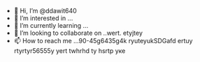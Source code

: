 - 👋 Hi, I’m @ddawit640
- 👀 I’m interested in ...
- 🌱 I’m currently learning ...
- 💞️ I’m looking to collaborate on ..wert. etyjtey
- 📫 How to reach me ...90-45g6435g4k ryuteyukSDGafd ertuy rtyrtyr56555y
yert twhrhd ty hsrtр уке
<!---
ddawit640/ddawit640 is a ✨ special ✨ repository because its `README.md` (this file) appears on your GitHub profile.
You can click the Preview link to take a look at your changes.
--->
